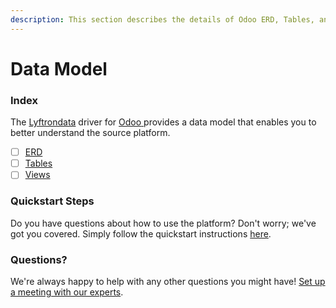```yaml
---
description: This section describes the details of Odoo ERD, Tables, and Views.
---
```


# Data Model

### Index

The  [Lyftrondata](https://www.lyftrondata.com/) driver for [Odoo](https://www.lyftrondata.com/integration/odoo/)[ ](https://www.lyftrondata.com/integration/odoo/)provides a data model that enables you to better understand the source platform.

* [ ] [ERD](../../../finance-analytics/odoo/data-model/erd.md)
* [ ] [Tables](../../../finance-analytics/odoo/data-model/tables.md)
* [ ] [Views](../../../finance-analytics/odoo/data-model/views.md)

### Quickstart Steps

Do you have questions about how to use the platform? Don't worry; we've got you covered. Simply follow the quickstart instructions [here](../../../../quickstart-steps.md).

### Questions? <a href="#questions" id="questions"></a>

We're always happy to help with any other questions you might have! [Set up a meeting with our experts](https://www.lyftrondata.com/book-a-meeting/).

